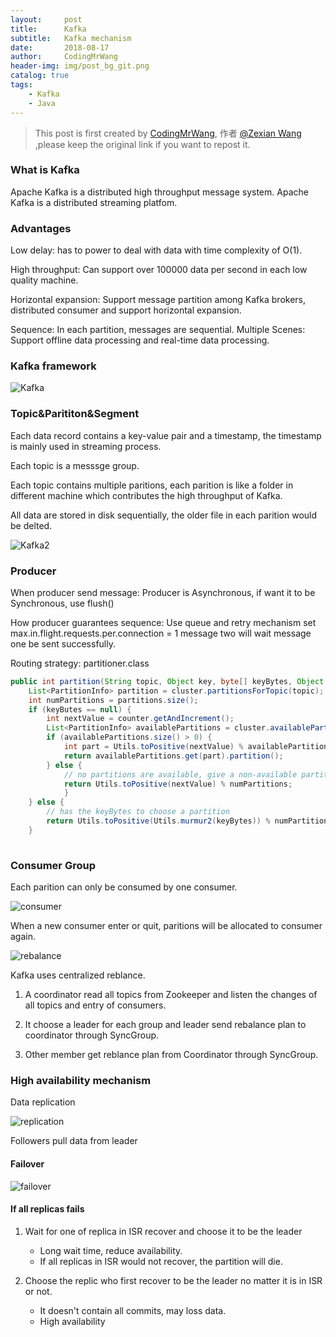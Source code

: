 ```yaml
---
layout:     post
title:      Kafka
subtitle:   Kafka mechanism
date:       2018-08-17
author:     CodingMrWang
header-img: img/post_bg_git.png
catalog: true
tags:
    - Kafka
    - Java
---
```



> This post is first created by [CodingMrWang](http://codingmrwang.github.io), 作者 [@Zexian Wang](http://github.com/codingmrwang) ,please keep the original link if you want to repost it.

### What is Kafka

Apache Kafka is a distributed high throughput message system.
Apache Kafka is a distributed streaming platfom.

### Advantages
Low delay: has to power to deal with data with time complexity of O(1).

High throughput: Can support over 100000 data per second in each low quality machine.

Horizontal expansion: Support message partition among Kafka brokers, distributed consumer and support horizontal expansion.

Sequence: In each partition, messages are sequential.
Multiple Scenes: Support offline data processing and real-time data processing.

### Kafka framework
![Kafka](https://ws3.sinaimg.cn/large/006tNbRwly1fucy8lgps4j310t0iowqz.jpg)

### Topic&Parititon&Segment

Each data record contains a key-value pair and a timestamp, the timestamp is mainly used in streaming process.

Each topic is a messsge group.

Each topic contains multiple paritions, each parition is like a folder in different machine which contributes the high throughput of Kafka.

All data are stored in disk sequentially, the older file in each parition would be delted.



![Kafka2](https://ws2.sinaimg.cn/large/006tNbRwly1fucyaszipsj30j309kdj2.jpg)

### Producer

When producer send message:
Producer is Asynchronous, if want it to be Synchronous, use flush()

How producer guarantees sequence:
Use queue and retry mechanism
set max.in.flight.requests.per.connection = 1
message two will wait message one be sent successfully.

Routing strategy:
partitioner.class

```java
public int partition(String topic, Object key, byte[] keyBytes, Object value, byte[] valueBytes, Cluster cluster) {
	List<PartitionInfo> partition = cluster.partitionsForTopic(topic);
	int numPartitions = partitions.size();
	if (keyButes == null) {
		int nextValue = counter.getAndIncrement();
		List<PartitionInfo> availablePartitions = cluster.availablePartitionsForTopic(topic);
		if (availablePartitions.size() > 0) {
			int part = Utils.toPositive(nextValue) % availablePartitions.size();
			return availablePartitions.get(part).partition();
		} else {
			// no partitions are available, give a non-available partition
			return Utils.toPositive(nextValue) % numPartitions;
			}
	} else {
	    // has the keyBytes to choose a partition
		return Utils.toPositive(Utils.murmur2(keyBytes)) % numPartitions;
	}
	
```

### Consumer Group

Each parition can only be consumed by one consumer.

![consumer](https://ws3.sinaimg.cn/large/006tNbRwly1fucz1kvebtj31110hf1ad.jpg)

When a new consumer enter or quit, paritions will be allocated to consumer again.

![rebalance](https://ws1.sinaimg.cn/large/006tNbRwly1fucz7hpiwwj313n0mgtrj.jpg)

Kafka uses centralized reblance.

1. A coordinator read all topics from Zookeeper and listen the changes of all topics and entry of consumers.

2. It choose a leader for each group and leader send rebalance plan to coordinator through SyncGroup. 

3. Other member get reblance plan from Coordinator through SyncGroup.

### High availability mechanism

Data replication 

![replication](https://ws3.sinaimg.cn/large/006tNbRwly1fuczflmpwmj313h0k6gwm.jpg)

Followers pull data from leader

#### Failover

![failover](https://ws1.sinaimg.cn/large/006tNbRwly1fuczqt4b3lj313f0m8153.jpg)

#### If all replicas fails

1. Wait for one of replica in ISR recover and choose it to be the leader
	
	* Long wait time, reduce availability.
	* If all replicas in ISR would not recover, the partition will die.
	
2. Choose the replic who first recover to be the leader no matter it is in ISR or not.
	
	* It doesn't contain all commits, may loss data.
	* High  availability
